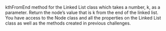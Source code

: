 kthFromEnd method for the Linked List class which takes a number, k, as a parameter. 
Return the node’s value that is k from the end of the linked list. 
You have access to the Node class and all the properties on the Linked List class as well as the methods created in previous challenges.
